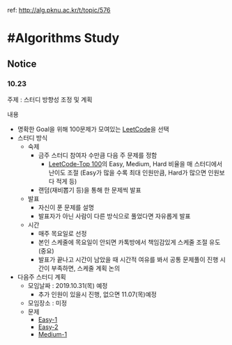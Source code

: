 ref: http://alg.pknu.ac.kr/t/topic/576

# #Algorithms Study

## Notice

### 10.23

주제 : 스터디 방향성 조정 및 계획

내용 

+ 명확한 Goal을 위해 100문제가 모여있는 [LeetCode](www.leetcode.com)을 선택
+ 스터디 방식
  + 숙제
    + 금주 스터디 참여자 수만큼 다음 주 문제를 정함
      + [LeetCode-Top 100]( https://leetcode.com/problemset/top-100-liked-questions/ )의 Easy, Medium, Hard 비율을 매 스터디에서 난이도 조절
        (Easy가 많을 수록 최대 인원만큼, Hard가 많으면 인원보다 적게 등)
    + 랜덤(재비뽑기 등)을 통해 한 문제씩 발표
  + 발표
    + 자신이 푼 문제를 설명
    + 발표자가 아닌 사람이 다른 방식으로 풀었다면 자유롭게 발표
  + 시간
    + 매주 목요일로 선정
    + 본인 스케줄에 목요일이 안되면 카톡방에서 책임감있게 스케줄 조절 유도(중요)
    + 발표가 끝나고 시간이 남았을 때 시간적 여유를 봐서 공통 문제풀이 진행
      시간이 부족하면, 스케줄 계획 논의
+ 다음주 스터디 계획
  + 모임날짜 : 2019.10.31(목) 예정
    + 추가 인원이 있을시 진행, 없으면 11.07(목)예정
  + 모임장소 : 미정
  + 문제
    + [Easy-1]( https://leetcode.com/problems/valid-parentheses/ )
    + [Easy-2]( https://leetcode.com/problems/climbing-stairs/ )
    + [Medium-1]( https://leetcode.com/problems/coin-change/ )


 
